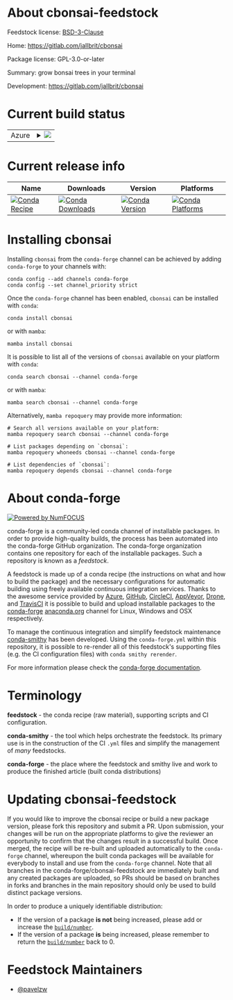 About cbonsai-feedstock
=======================

Feedstock license: [BSD-3-Clause](https://github.com/conda-forge/cbonsai-feedstock/blob/main/LICENSE.txt)

Home: https://gitlab.com/jallbrit/cbonsai

Package license: GPL-3.0-or-later

Summary: grow bonsai trees in your terminal

Development: https://gitlab.com/jallbrit/cbonsai

Current build status
====================


<table>
    
  <tr>
    <td>Azure</td>
    <td>
      <details>
        <summary>
          <a href="https://dev.azure.com/conda-forge/feedstock-builds/_build/latest?definitionId=23600&branchName=main">
            <img src="https://dev.azure.com/conda-forge/feedstock-builds/_apis/build/status/cbonsai-feedstock?branchName=main">
          </a>
        </summary>
        <table>
          <thead><tr><th>Variant</th><th>Status</th></tr></thead>
          <tbody><tr>
              <td>linux_64</td>
              <td>
                <a href="https://dev.azure.com/conda-forge/feedstock-builds/_build/latest?definitionId=23600&branchName=main">
                  <img src="https://dev.azure.com/conda-forge/feedstock-builds/_apis/build/status/cbonsai-feedstock?branchName=main&jobName=linux&configuration=linux%20linux_64_" alt="variant">
                </a>
              </td>
            </tr><tr>
              <td>osx_64</td>
              <td>
                <a href="https://dev.azure.com/conda-forge/feedstock-builds/_build/latest?definitionId=23600&branchName=main">
                  <img src="https://dev.azure.com/conda-forge/feedstock-builds/_apis/build/status/cbonsai-feedstock?branchName=main&jobName=osx&configuration=osx%20osx_64_" alt="variant">
                </a>
              </td>
            </tr><tr>
              <td>osx_arm64</td>
              <td>
                <a href="https://dev.azure.com/conda-forge/feedstock-builds/_build/latest?definitionId=23600&branchName=main">
                  <img src="https://dev.azure.com/conda-forge/feedstock-builds/_apis/build/status/cbonsai-feedstock?branchName=main&jobName=osx&configuration=osx%20osx_arm64_" alt="variant">
                </a>
              </td>
            </tr>
          </tbody>
        </table>
      </details>
    </td>
  </tr>
</table>

Current release info
====================

| Name | Downloads | Version | Platforms |
| --- | --- | --- | --- |
| [![Conda Recipe](https://img.shields.io/badge/recipe-cbonsai-green.svg)](https://anaconda.org/conda-forge/cbonsai) | [![Conda Downloads](https://img.shields.io/conda/dn/conda-forge/cbonsai.svg)](https://anaconda.org/conda-forge/cbonsai) | [![Conda Version](https://img.shields.io/conda/vn/conda-forge/cbonsai.svg)](https://anaconda.org/conda-forge/cbonsai) | [![Conda Platforms](https://img.shields.io/conda/pn/conda-forge/cbonsai.svg)](https://anaconda.org/conda-forge/cbonsai) |

Installing cbonsai
==================

Installing `cbonsai` from the `conda-forge` channel can be achieved by adding `conda-forge` to your channels with:

```
conda config --add channels conda-forge
conda config --set channel_priority strict
```

Once the `conda-forge` channel has been enabled, `cbonsai` can be installed with `conda`:

```
conda install cbonsai
```

or with `mamba`:

```
mamba install cbonsai
```

It is possible to list all of the versions of `cbonsai` available on your platform with `conda`:

```
conda search cbonsai --channel conda-forge
```

or with `mamba`:

```
mamba search cbonsai --channel conda-forge
```

Alternatively, `mamba repoquery` may provide more information:

```
# Search all versions available on your platform:
mamba repoquery search cbonsai --channel conda-forge

# List packages depending on `cbonsai`:
mamba repoquery whoneeds cbonsai --channel conda-forge

# List dependencies of `cbonsai`:
mamba repoquery depends cbonsai --channel conda-forge
```


About conda-forge
=================

[![Powered by
NumFOCUS](https://img.shields.io/badge/powered%20by-NumFOCUS-orange.svg?style=flat&colorA=E1523D&colorB=007D8A)](https://numfocus.org)

conda-forge is a community-led conda channel of installable packages.
In order to provide high-quality builds, the process has been automated into the
conda-forge GitHub organization. The conda-forge organization contains one repository
for each of the installable packages. Such a repository is known as a *feedstock*.

A feedstock is made up of a conda recipe (the instructions on what and how to build
the package) and the necessary configurations for automatic building using freely
available continuous integration services. Thanks to the awesome service provided by
[Azure](https://azure.microsoft.com/en-us/services/devops/), [GitHub](https://github.com/),
[CircleCI](https://circleci.com/), [AppVeyor](https://www.appveyor.com/),
[Drone](https://cloud.drone.io/welcome), and [TravisCI](https://travis-ci.com/)
it is possible to build and upload installable packages to the
[conda-forge](https://anaconda.org/conda-forge) [anaconda.org](https://anaconda.org/)
channel for Linux, Windows and OSX respectively.

To manage the continuous integration and simplify feedstock maintenance
[conda-smithy](https://github.com/conda-forge/conda-smithy) has been developed.
Using the ``conda-forge.yml`` within this repository, it is possible to re-render all of
this feedstock's supporting files (e.g. the CI configuration files) with ``conda smithy rerender``.

For more information please check the [conda-forge documentation](https://conda-forge.org/docs/).

Terminology
===========

**feedstock** - the conda recipe (raw material), supporting scripts and CI configuration.

**conda-smithy** - the tool which helps orchestrate the feedstock.
                   Its primary use is in the construction of the CI ``.yml`` files
                   and simplify the management of *many* feedstocks.

**conda-forge** - the place where the feedstock and smithy live and work to
                  produce the finished article (built conda distributions)


Updating cbonsai-feedstock
==========================

If you would like to improve the cbonsai recipe or build a new
package version, please fork this repository and submit a PR. Upon submission,
your changes will be run on the appropriate platforms to give the reviewer an
opportunity to confirm that the changes result in a successful build. Once
merged, the recipe will be re-built and uploaded automatically to the
`conda-forge` channel, whereupon the built conda packages will be available for
everybody to install and use from the `conda-forge` channel.
Note that all branches in the conda-forge/cbonsai-feedstock are
immediately built and any created packages are uploaded, so PRs should be based
on branches in forks and branches in the main repository should only be used to
build distinct package versions.

In order to produce a uniquely identifiable distribution:
 * If the version of a package **is not** being increased, please add or increase
   the [``build/number``](https://docs.conda.io/projects/conda-build/en/latest/resources/define-metadata.html#build-number-and-string).
 * If the version of a package **is** being increased, please remember to return
   the [``build/number``](https://docs.conda.io/projects/conda-build/en/latest/resources/define-metadata.html#build-number-and-string)
   back to 0.

Feedstock Maintainers
=====================

* [@pavelzw](https://github.com/pavelzw/)

